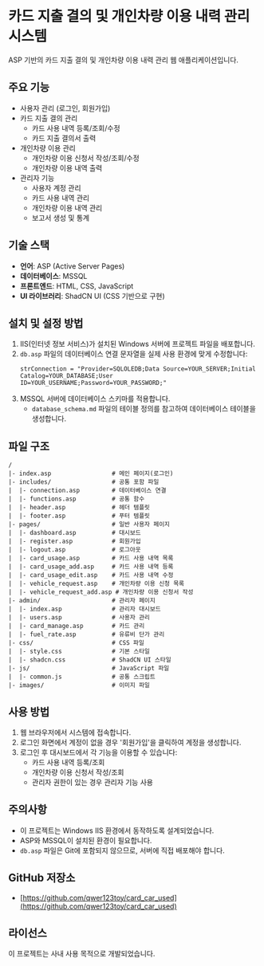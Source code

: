 # 카드 지출 결의 및 개인차량 이용 내력 관리 시스템

ASP 기반의 카드 지출 결의 및 개인차량 이용 내력 관리 웹 애플리케이션입니다.

## 주요 기능

- 사용자 관리 (로그인, 회원가입)
- 카드 지출 결의 관리
  - 카드 사용 내역 등록/조회/수정
  - 카드 지출 결의서 출력
- 개인차량 이용 관리
  - 개인차량 이용 신청서 작성/조회/수정
  - 개인차량 이용 내역 출력
- 관리자 기능
  - 사용자 계정 관리
  - 카드 사용 내역 관리
  - 개인차량 이용 내역 관리
  - 보고서 생성 및 통계

## 기술 스택

- **언어**: ASP (Active Server Pages)
- **데이터베이스**: MSSQL
- **프론트엔드**: HTML, CSS, JavaScript
- **UI 라이브러리**: ShadCN UI (CSS 기반으로 구현)

## 설치 및 설정 방법

1. IIS(인터넷 정보 서비스)가 설치된 Windows 서버에 프로젝트 파일을 배포합니다.
2. `db.asp` 파일의 데이터베이스 연결 문자열을 실제 사용 환경에 맞게 수정합니다:
   ```
   strConnection = "Provider=SQLOLEDB;Data Source=YOUR_SERVER;Initial Catalog=YOUR_DATABASE;User ID=YOUR_USERNAME;Password=YOUR_PASSWORD;"
   ```
3. MSSQL 서버에 데이터베이스 스키마를 적용합니다.
   - `database_schema.md` 파일의 테이블 정의를 참고하여 데이터베이스 테이블을 생성합니다.

## 파일 구조

```
/
|- index.asp                 # 메인 페이지(로그인)
|- includes/                 # 공통 포함 파일
|  |- connection.asp         # 데이터베이스 연결
|  |- functions.asp          # 공통 함수
|  |- header.asp             # 헤더 템플릿
|  |- footer.asp             # 푸터 템플릿
|- pages/                    # 일반 사용자 페이지
|  |- dashboard.asp          # 대시보드
|  |- register.asp           # 회원가입
|  |- logout.asp             # 로그아웃
|  |- card_usage.asp         # 카드 사용 내역 목록
|  |- card_usage_add.asp     # 카드 사용 내역 등록
|  |- card_usage_edit.asp    # 카드 사용 내역 수정
|  |- vehicle_request.asp    # 개인차량 이용 신청 목록
|  |- vehicle_request_add.asp # 개인차량 이용 신청서 작성
|- admin/                    # 관리자 페이지
|  |- index.asp              # 관리자 대시보드
|  |- users.asp              # 사용자 관리
|  |- card_manage.asp        # 카드 관리
|  |- fuel_rate.asp          # 유류비 단가 관리
|- css/                      # CSS 파일
|  |- style.css              # 기본 스타일
|  |- shadcn.css             # ShadCN UI 스타일
|- js/                       # JavaScript 파일
|  |- common.js              # 공통 스크립트
|- images/                   # 이미지 파일
```

## 사용 방법

1. 웹 브라우저에서 시스템에 접속합니다.
2. 로그인 화면에서 계정이 없을 경우 '회원가입'을 클릭하여 계정을 생성합니다.
3. 로그인 후 대시보드에서 각 기능을 이용할 수 있습니다:
   - 카드 사용 내역 등록/조회
   - 개인차량 이용 신청서 작성/조회
   - 관리자 권한이 있는 경우 관리자 기능 사용

## 주의사항

- 이 프로젝트는 Windows IIS 환경에서 동작하도록 설계되었습니다.
- ASP와 MSSQL이 설치된 환경이 필요합니다.
- `db.asp` 파일은 Git에 포함되지 않으므로, 서버에 직접 배포해야 합니다.

## GitHub 저장소

- [https://github.com/qwer123toy/card_car_used](https://github.com/qwer123toy/card_car_used)

## 라이선스

이 프로젝트는 사내 사용 목적으로 개발되었습니다. 